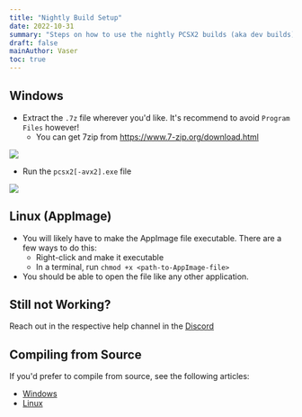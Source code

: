 ```yaml
---
title: "Nightly Build Setup"
date: 2022-10-31
summary: "Steps on how to use the nightly PCSX2 builds (aka dev builds)"
draft: false
mainAuthor: Vaser
toc: true
---
```


## Windows
- Extract  the `.7z` file wherever you'd like.  It's recommend to avoid `Program Files` however!
  - You can get 7zip from https://www.7-zip.org/download.html

![](https://i.imgur.com/ipstXO5.png)

- Run the `pcsx2[-avx2].exe` file

![](https://i.imgur.com/QA5oBiL.png)

## Linux (AppImage)
- You will likely have to make the AppImage file executable. There are a few ways to do this:
  - Right-click and make it executable
  - In a terminal, run `chmod +x <path-to-AppImage-file>`
- You should be able to open the file like any other application.

## Still not Working?
Reach out in the respective help channel in the [Discord](https://discord.com/invite/TCz3t9k)

## Compiling from Source

If you'd prefer to compile from source, see the following articles:
- [Windows](https://github.com/PCSX2/pcsx2/wiki/Setting-up-the-PCSX2-repository-on-Windows)
- [Linux](https://github.com/PCSX2/pcsx2/wiki/Installing-on-Linux)
